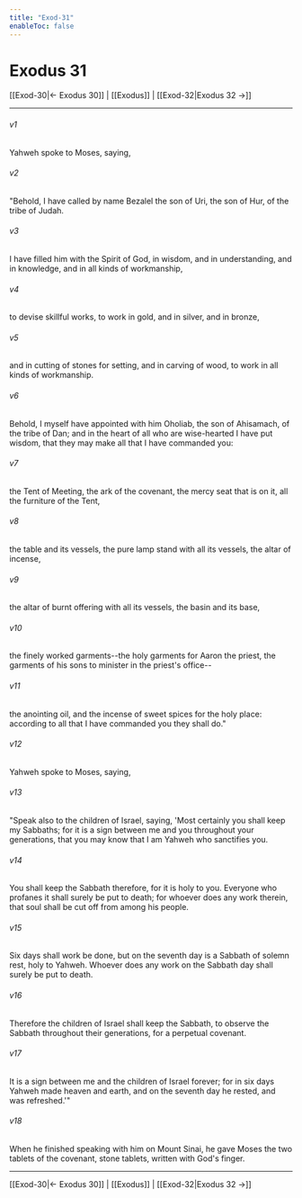 ```yaml
---
title: "Exod-31"
enableToc: false
---
```

# Exodus 31

[[Exod-30|← Exodus 30]] | [[Exodus]] | [[Exod-32|Exodus 32 →]]
***



###### v1 
Yahweh spoke to Moses, saying, 

###### v2 
"Behold, I have called by name Bezalel the son of Uri, the son of Hur, of the tribe of Judah. 

###### v3 
I have filled him with the Spirit of God, in wisdom, and in understanding, and in knowledge, and in all kinds of workmanship, 

###### v4 
to devise skillful works, to work in gold, and in silver, and in bronze, 

###### v5 
and in cutting of stones for setting, and in carving of wood, to work in all kinds of workmanship. 

###### v6 
Behold, I myself have appointed with him Oholiab, the son of Ahisamach, of the tribe of Dan; and in the heart of all who are wise-hearted I have put wisdom, that they may make all that I have commanded you: 

###### v7 
the Tent of Meeting, the ark of the covenant, the mercy seat that is on it, all the furniture of the Tent, 

###### v8 
the table and its vessels, the pure lamp stand with all its vessels, the altar of incense, 

###### v9 
the altar of burnt offering with all its vessels, the basin and its base, 

###### v10 
the finely worked garments--the holy garments for Aaron the priest, the garments of his sons to minister in the priest's office-- 

###### v11 
the anointing oil, and the incense of sweet spices for the holy place: according to all that I have commanded you they shall do." 

###### v12 
Yahweh spoke to Moses, saying, 

###### v13 
"Speak also to the children of Israel, saying, 'Most certainly you shall keep my Sabbaths; for it is a sign between me and you throughout your generations, that you may know that I am Yahweh who sanctifies you. 

###### v14 
You shall keep the Sabbath therefore, for it is holy to you. Everyone who profanes it shall surely be put to death; for whoever does any work therein, that soul shall be cut off from among his people. 

###### v15 
Six days shall work be done, but on the seventh day is a Sabbath of solemn rest, holy to Yahweh. Whoever does any work on the Sabbath day shall surely be put to death. 

###### v16 
Therefore the children of Israel shall keep the Sabbath, to observe the Sabbath throughout their generations, for a perpetual covenant. 

###### v17 
It is a sign between me and the children of Israel forever; for in six days Yahweh made heaven and earth, and on the seventh day he rested, and was refreshed.'" 

###### v18 
When he finished speaking with him on Mount Sinai, he gave Moses the two tablets of the covenant, stone tablets, written with God's finger.

***
[[Exod-30|← Exodus 30]] | [[Exodus]] | [[Exod-32|Exodus 32 →]]
